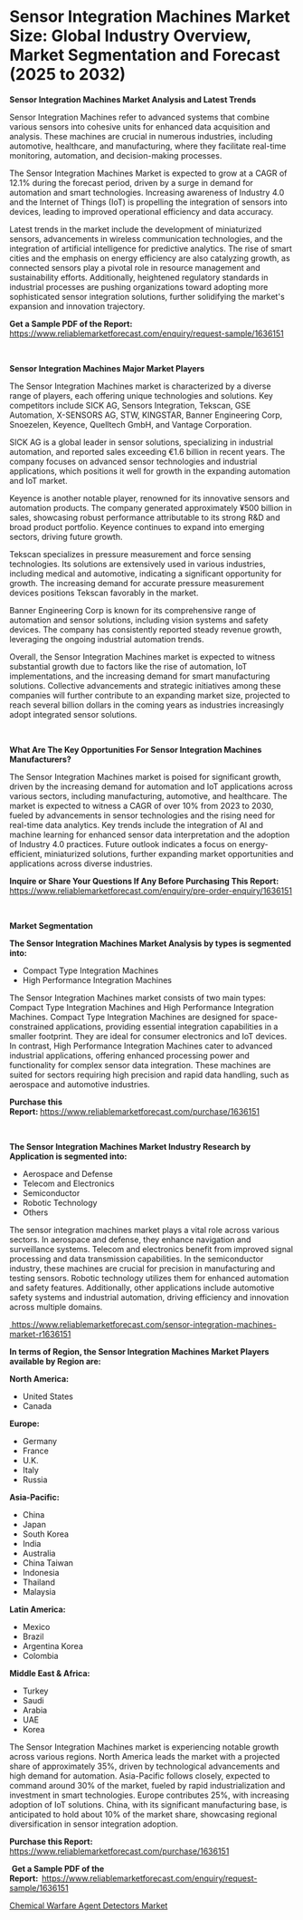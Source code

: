 <p><h1>Sensor Integration Machines Market Size: Global Industry Overview, Market Segmentation and Forecast (2025 to 2032)</h1></p><p><strong>Sensor Integration Machines Market Analysis and Latest Trends</strong></p>
<p><p>Sensor Integration Machines refer to advanced systems that combine various sensors into cohesive units for enhanced data acquisition and analysis. These machines are crucial in numerous industries, including automotive, healthcare, and manufacturing, where they facilitate real-time monitoring, automation, and decision-making processes.</p><p>The Sensor Integration Machines Market is expected to grow at a CAGR of 12.1% during the forecast period, driven by a surge in demand for automation and smart technologies. Increasing awareness of Industry 4.0 and the Internet of Things (IoT) is propelling the integration of sensors into devices, leading to improved operational efficiency and data accuracy. </p><p>Latest trends in the market include the development of miniaturized sensors, advancements in wireless communication technologies, and the integration of artificial intelligence for predictive analytics. The rise of smart cities and the emphasis on energy efficiency are also catalyzing growth, as connected sensors play a pivotal role in resource management and sustainability efforts. Additionally, heightened regulatory standards in industrial processes are pushing organizations toward adopting more sophisticated sensor integration solutions, further solidifying the market's expansion and innovation trajectory.</p></p>
<p><strong>Get a Sample PDF of the Report:&nbsp;</strong> <a href="https://www.reliablemarketforecast.com/enquiry/request-sample/1636151?utm_campaign=2324&utm_medium=2&utm_source=Github&utm_content=ia&utm_term=23032025&utm_id=sensor-integration-machines">https://www.reliablemarketforecast.com/enquiry/request-sample/1636151</a></p>
<p>&nbsp;</p>
<p><strong>Sensor Integration Machines Major Market Players</strong></p>
<p><p>The Sensor Integration Machines market is characterized by a diverse range of players, each offering unique technologies and solutions. Key competitors include SICK AG, Sensors Integration, Tekscan, GSE Automation, X-SENSORS AG, STW, KINGSTAR, Banner Engineering Corp, Snoezelen, Keyence, Quelltech GmbH, and Vantage Corporation.</p><p>SICK AG is a global leader in sensor solutions, specializing in industrial automation, and reported sales exceeding €1.6 billion in recent years. The company focuses on advanced sensor technologies and industrial applications, which positions it well for growth in the expanding automation and IoT market.</p><p>Keyence is another notable player, renowned for its innovative sensors and automation products. The company generated approximately ¥500 billion in sales, showcasing robust performance attributable to its strong R&D and broad product portfolio. Keyence continues to expand into emerging sectors, driving future growth.</p><p>Tekscan specializes in pressure measurement and force sensing technologies. Its solutions are extensively used in various industries, including medical and automotive, indicating a significant opportunity for growth. The increasing demand for accurate pressure measurement devices positions Tekscan favorably in the market.</p><p>Banner Engineering Corp is known for its comprehensive range of automation and sensor solutions, including vision systems and safety devices. The company has consistently reported steady revenue growth, leveraging the ongoing industrial automation trends.</p><p>Overall, the Sensor Integration Machines market is expected to witness substantial growth due to factors like the rise of automation, IoT implementations, and the increasing demand for smart manufacturing solutions. Collective advancements and strategic initiatives among these companies will further contribute to an expanding market size, projected to reach several billion dollars in the coming years as industries increasingly adopt integrated sensor solutions.</p></p>
<p>&nbsp;</p>
<p><strong>What Are The Key Opportunities For Sensor Integration Machines Manufacturers?</strong></p>
<p><p>The Sensor Integration Machines market is poised for significant growth, driven by the increasing demand for automation and IoT applications across various sectors, including manufacturing, automotive, and healthcare. The market is expected to witness a CAGR of over 10% from 2023 to 2030, fueled by advancements in sensor technologies and the rising need for real-time data analytics. Key trends include the integration of AI and machine learning for enhanced sensor data interpretation and the adoption of Industry 4.0 practices. Future outlook indicates a focus on energy-efficient, miniaturized solutions, further expanding market opportunities and applications across diverse industries.</p></p>
<p><strong>Inquire or Share Your Questions If Any Before Purchasing This Report:</strong> <a href="https://www.reliablemarketforecast.com/enquiry/pre-order-enquiry/1636151?utm_campaign=2324&utm_medium=2&utm_source=Github&utm_content=ia&utm_term=23032025&utm_id=sensor-integration-machines">https://www.reliablemarketforecast.com/enquiry/pre-order-enquiry/1636151</a></p>
<p>&nbsp;</p>
<p><strong>Market Segmentation</strong></p>
<p><strong>The Sensor Integration Machines Market Analysis by types is segmented into:</strong></p>
<p><ul><li>Compact Type Integration Machines</li><li>High Performance Integration Machines</li></ul></p>
<p><p>The Sensor Integration Machines market consists of two main types: Compact Type Integration Machines and High Performance Integration Machines. Compact Type Integration Machines are designed for space-constrained applications, providing essential integration capabilities in a smaller footprint. They are ideal for consumer electronics and IoT devices. In contrast, High Performance Integration Machines cater to advanced industrial applications, offering enhanced processing power and functionality for complex sensor data integration. These machines are suited for sectors requiring high precision and rapid data handling, such as aerospace and automotive industries.</p></p>
<p><strong>Purchase this Report:&nbsp;</strong><a href="https://www.reliablemarketforecast.com/purchase/1636151?utm_campaign=2324&utm_medium=2&utm_source=Github&utm_content=ia&utm_term=23032025&utm_id=sensor-integration-machines">https://www.reliablemarketforecast.com/purchase/1636151</a></p>
<p>&nbsp;</p>
<p><strong>The Sensor Integration Machines Market Industry Research by Application is segmented into:</strong></p>
<p><ul><li>Aerospace and Defense</li><li>Telecom and Electronics</li><li>Semiconductor</li><li>Robotic Technology</li><li>Others</li></ul></p>
<p><p>The sensor integration machines market plays a vital role across various sectors. In aerospace and defense, they enhance navigation and surveillance systems. Telecom and electronics benefit from improved signal processing and data transmission capabilities. In the semiconductor industry, these machines are crucial for precision in manufacturing and testing sensors. Robotic technology utilizes them for enhanced automation and safety features. Additionally, other applications include automotive safety systems and industrial automation, driving efficiency and innovation across multiple domains.</p></p>
<p><a href="https://www.reliablemarketforecast.com/sensor-integration-machines-market-r1636151?utm_campaign=2324&utm_medium=2&utm_source=Github&utm_content=ia&utm_term=23032025&utm_id=sensor-integration-machines">&nbsp;https://www.reliablemarketforecast.com/sensor-integration-machines-market-r1636151</a></p>
<p><strong>In terms of Region, the Sensor Integration Machines Market Players available by Region are:</strong></p>
<p>
    <p> <strong> North America: </strong>
        <ul>
            <li>United States</li>
            <li>Canada</li>
        </ul>
        </p> 
    <p> <strong> Europe: </strong>
        <ul>
            <li>Germany</li>
            <li>France</li>
            <li>U.K.</li>
            <li>Italy</li>
            <li>Russia</li>
        </ul>
        </p> 
    <p> <strong> Asia-Pacific: </strong>
        <ul>
            <li>China</li>
            <li>Japan</li>
            <li>South Korea</li>
            <li>India</li>
            <li>Australia</li>
            <li>China Taiwan</li>
            <li>Indonesia</li>
            <li>Thailand</li>
            <li>Malaysia</li>
        </ul>
        </p> 
    <p> <strong> Latin America: </strong>
        <ul>
            <li>Mexico</li>
            <li>Brazil</li>
            <li>Argentina Korea</li>
            <li>Colombia</li>
        </ul>
        </p> 
    <p> <strong> Middle East & Africa: </strong>
        <ul>
            <li>Turkey</li>
            <li>Saudi</li>
            <li>Arabia</li>
            <li>UAE</li>
            <li>Korea</li>
        </ul>
    </p>
    </p>
<p><p>The Sensor Integration Machines market is experiencing notable growth across various regions. North America leads the market with a projected share of approximately 35%, driven by technological advancements and high demand for automation. Asia-Pacific follows closely, expected to command around 30% of the market, fueled by rapid industrialization and investment in smart technologies. Europe contributes 25%, with increasing adoption of IoT solutions. China, with its significant manufacturing base, is anticipated to hold about 10% of the market share, showcasing regional diversification in sensor integration adoption.</p></p>
<p><strong>Purchase this Report: </strong><a href="https://www.reliablemarketforecast.com/purchase/1636151?utm_campaign=2324&utm_medium=2&utm_source=Github&utm_content=ia&utm_term=23032025&utm_id=sensor-integration-machines">https://www.reliablemarketforecast.com/purchase/1636151</a></p>
<p>&nbsp;<strong>Get a Sample PDF of the Report:&nbsp;&nbsp;</strong><a href="https://www.reliablemarketforecast.com/enquiry/request-sample/1636151?utm_campaign=2324&utm_medium=2&utm_source=Github&utm_content=ia&utm_term=23032025&utm_id=sensor-integration-machines">https://www.reliablemarketforecast.com/enquiry/request-sample/1636151</a></p>
<p><strong></strong></p>
<p><p><a href="https://github.com/janraimondo83/Market-Research-Report-List-1/blob/main/chemical-warfare-agent-detectors-market.md?utm_campaign=2324&utm_medium=2&utm_source=Github&utm_content=ia&utm_term=23032025&utm_id=sensor-integration-machines">Chemical Warfare Agent Detectors Market</a></p></p>
